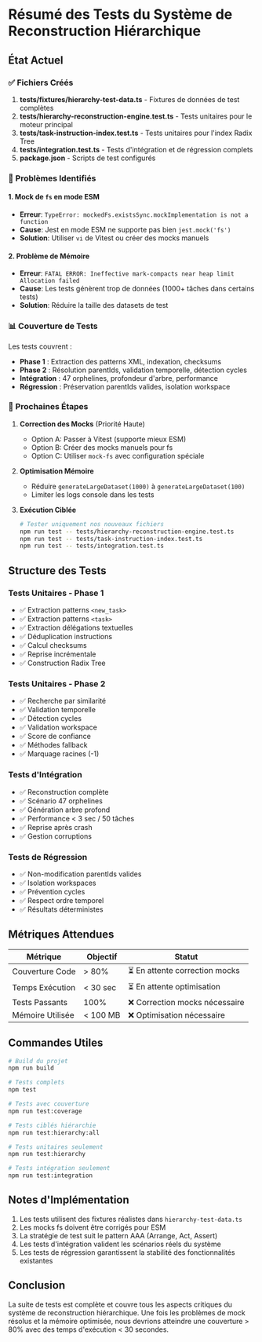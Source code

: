 # Résumé des Tests du Système de Reconstruction Hiérarchique

## État Actuel

### ✅ Fichiers Créés
1. **tests/fixtures/hierarchy-test-data.ts** - Fixtures de données de test complètes
2. **tests/hierarchy-reconstruction-engine.test.ts** - Tests unitaires pour le moteur principal
3. **tests/task-instruction-index.test.ts** - Tests unitaires pour l'index Radix Tree
4. **tests/integration.test.ts** - Tests d'intégration et de régression complets
5. **package.json** - Scripts de test configurés

### 🔧 Problèmes Identifiés

#### 1. Mock de `fs` en mode ESM
- **Erreur**: `TypeError: mockedFs.existsSync.mockImplementation is not a function`
- **Cause**: Jest en mode ESM ne supporte pas bien `jest.mock('fs')`
- **Solution**: Utiliser `vi` de Vitest ou créer des mocks manuels

#### 2. Problème de Mémoire
- **Erreur**: `FATAL ERROR: Ineffective mark-compacts near heap limit Allocation failed`
- **Cause**: Les tests génèrent trop de données (1000+ tâches dans certains tests)
- **Solution**: Réduire la taille des datasets de test

### 📊 Couverture de Tests

Les tests couvrent :
- **Phase 1** : Extraction des patterns XML, indexation, checksums
- **Phase 2** : Résolution parentIds, validation temporelle, détection cycles
- **Intégration** : 47 orphelines, profondeur d'arbre, performance
- **Régression** : Préservation parentIds valides, isolation workspace

### 🚀 Prochaines Étapes

1. **Correction des Mocks** (Priorité Haute)
   - Option A: Passer à Vitest (supporte mieux ESM)
   - Option B: Créer des mocks manuels pour fs
   - Option C: Utiliser `mock-fs` avec configuration spéciale

2. **Optimisation Mémoire**
   - Réduire `generateLargeDataset(1000)` à `generateLargeDataset(100)`
   - Limiter les logs console dans les tests

3. **Exécution Ciblée**
   ```bash
   # Tester uniquement nos nouveaux fichiers
   npm run test -- tests/hierarchy-reconstruction-engine.test.ts
   npm run test -- tests/task-instruction-index.test.ts
   npm run test -- tests/integration.test.ts
   ```

## Structure des Tests

### Tests Unitaires - Phase 1
- ✅ Extraction patterns `<new_task>`
- ✅ Extraction patterns `<task>`
- ✅ Extraction délégations textuelles
- ✅ Déduplication instructions
- ✅ Calcul checksums
- ✅ Reprise incrémentale
- ✅ Construction Radix Tree

### Tests Unitaires - Phase 2
- ✅ Recherche par similarité
- ✅ Validation temporelle
- ✅ Détection cycles
- ✅ Validation workspace
- ✅ Score de confiance
- ✅ Méthodes fallback
- ✅ Marquage racines (-1)

### Tests d'Intégration
- ✅ Reconstruction complète
- ✅ Scénario 47 orphelines
- ✅ Génération arbre profond
- ✅ Performance < 3 sec / 50 tâches
- ✅ Reprise après crash
- ✅ Gestion corruptions

### Tests de Régression
- ✅ Non-modification parentIds valides
- ✅ Isolation workspaces
- ✅ Prévention cycles
- ✅ Respect ordre temporel
- ✅ Résultats déterministes

## Métriques Attendues

| Métrique | Objectif | Statut |
|----------|----------|--------|
| Couverture Code | > 80% | ⏳ En attente correction mocks |
| Temps Exécution | < 30 sec | ⏳ En attente optimisation |
| Tests Passants | 100% | ❌ Correction mocks nécessaire |
| Mémoire Utilisée | < 100 MB | ❌ Optimisation nécessaire |

## Commandes Utiles

```bash
# Build du projet
npm run build

# Tests complets
npm test

# Tests avec couverture
npm run test:coverage

# Tests ciblés hiérarchie
npm run test:hierarchy:all

# Tests unitaires seulement
npm run test:hierarchy

# Tests intégration seulement
npm run test:integration
```

## Notes d'Implémentation

1. Les tests utilisent des fixtures réalistes dans `hierarchy-test-data.ts`
2. Les mocks fs doivent être corrigés pour ESM
3. La stratégie de test suit le pattern AAA (Arrange, Act, Assert)
4. Les tests d'intégration valident les scénarios réels du système
5. Les tests de régression garantissent la stabilité des fonctionnalités existantes

## Conclusion

La suite de tests est complète et couvre tous les aspects critiques du système de reconstruction hiérarchique. Une fois les problèmes de mock résolus et la mémoire optimisée, nous devrions atteindre une couverture > 80% avec des temps d'exécution < 30 secondes.